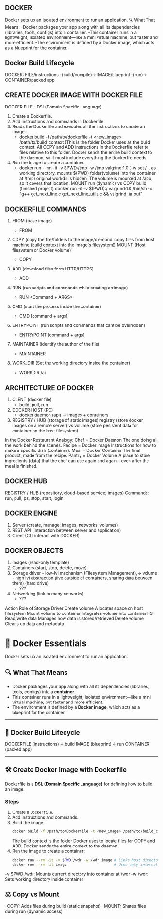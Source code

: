 ## DOCKER
Docker sets up an isolated environment to run an application.
🔍 What That Means:
-Docker packages your app along with all its dependencies (libraries, tools, configs) into a container.
-This container runs in a lightweight, isolated environment—like a mini virtual machine, but faster and more efficient.
-The environment is defined by a Docker image, which acts as a blueprint for the container.


## Docker Build Lifecycle
DOCKER: FILE/instructions -(build/compile)-> IMAGE/blueprint -(run)-> CONTAINER/packed app


## CREATE DOCKER IMAGE WITH DOCKER FILE
DOCKER FILE - DSL(Domain Specific Language)
1. Create a Dockerfile.
2. Add instructions and commands in Dockerfile.
3. Reads the Dockerfile and executes all the instructions to create an image.
	- docker build -f /path/to/dockerfile -t <new_image> /path/to/build_context (This is the folder Docker uses as the build context. All COPY and ADD instructions in the Dockerfile refer to files relative to this folder. Docker sends the entire build context to the daemon, so it must include everything the Dockerfile needs)
4. Run the image to create a container.
	- docker run --rm -it -v $PWD:/tmp -w /tmp valgrind:1.0 (-w set /... as working directory, mounts $(PWD) folder(volume) into the container at /tmp) original workdir is hidden, The volume is mounted at /app, so it covers that location.
MOUNT run (dynamic) vs COPY build (finished project)
docker run -it -v $(PWD):/ valgrind:1.0 /bin/sh -c "g++ get_next_line.c get_next_line_utils.c && valgrind ./a.out"


## DOCKERFILE COMMANDS
1. FROM (base image)
	- FROM <ImageName>

2. COPY (copy the file/folders to the image/diemond. copy files from host machine (build context into the image's filesystem)) MOUNT (Host filesystem or Docker volume)
	- COPY <Source> <Destination> 

3. ADD (download files form HTTP/HTTPS)
	- ADD <URL> 

4. RUN (run scripts and commands while creating an image)
	- RUN <Command + ARGS>

5. CMD (start the process inside the container)
	- CMD [command + args]

6. ENTRYPOINT (run scripts and commands that cant be overridden)
	- ENTRYPOINT [command + args]

7. MAINTAINER (identify the author of the file)
	- MAINTAINER <NAME>

8. WORK_DIR (Set the working directory inside the container)
	- WORKDIR /ai


## ARCHITECTURE OF DOCKER
1. CLENT (docker file)
	- build, pull, run
2. DOCKER HOST (PC)
	- docker daemon (api) -> images + containers
3. REGISTRY / HUB (storage of static images)
registry (store docker images on a remote server) vs volume (store pesistent data for container on the host filesystem)

In the Docker Restaurant Analogy:
Chef = Docker Daemon The one doing all the work behind the scenes.
Recipe = Docker Image Instructions for how to make a specific dish (container).
Meal = Docker Container The final product, made from the recipe.
Pantry = Docker Volume A place to store ingredients (data) that the chef can use again and again—even after the meal is finished.


## DOCKER HUB
REGISTRY / HUB (repository, cloud-based service; images)
Commands: run, pull, ps, stop, start, login


 ## DOCKER ENGINE
 1. Server (create, manage: images, networks, volumes)
 2. REST API (interaction between server and application)
 3. Client (CLI interact with DOCKER)
  

## DOCKER OBJECTS
1. Images (read-only template)
2. Containers (start, stop, delete, move)
3. Storage driver - low-lvl mechanism (Filesystem Management),-> volume - high lvl abstraction (live outside of containers, sharing data between them) (hard drive).
   	- ???
4. Networking (link to many networks)
	- ???

Action	Role of Storage Driver
Create volume	Allocates space on host filesystem
Mount volume to container	Integrates volume into container FS
Read/write data	Manages how data is stored/retrieved
Delete volume	Cleans up data and metadata






# 🐳 Docker Essentials

Docker sets up an isolated environment to run an application.

## 🔍 What That Means

- Docker packages your app along with all its dependencies (libraries, tools, configs) into a **container**.
- This container runs in a lightweight, isolated environment—like a mini virtual machine, but faster and more efficient.
- The environment is defined by a **Docker image**, which acts as a blueprint for the container.

---

## 🔄 Docker Build Lifecycle
DOCKERFILE (instructions)
↓ build
IMAGE (blueprint)
↓ run
CONTAINER (packed app)


---

## 🛠️ Create Docker Image with Dockerfile

Dockerfile is a **DSL (Domain Specific Language)** for defining how to build an image.

### Steps

1. Create a `Dockerfile`.
2. Add instructions and commands.
3. Build the image:
   ```bash
   docker build -f /path/to/Dockerfile -t <new_image> /path/to/build_context
	```
	The build context is the folder Docker uses to locate files for COPY and ADD. Docker sends  the entire context to the daemon.
4. Run the image to create a container:
   ```bash
   docker run --rm -it -v $PWD:/wdr -w /wdr image # Links host directory to container. Enables access to external files.
   docker run --rm -it image                      # Uses only internal container files. No access to host system.
	```
-v $PWD:/wdr: Mounts current directory into container at /wdr
-w /wdr: Sets working directory inside container

## ⚖️ Copy vs Mount
-COPY: Adds files during build (static snapshot)
-MOUNT: Shares files during run (dynamic access)

